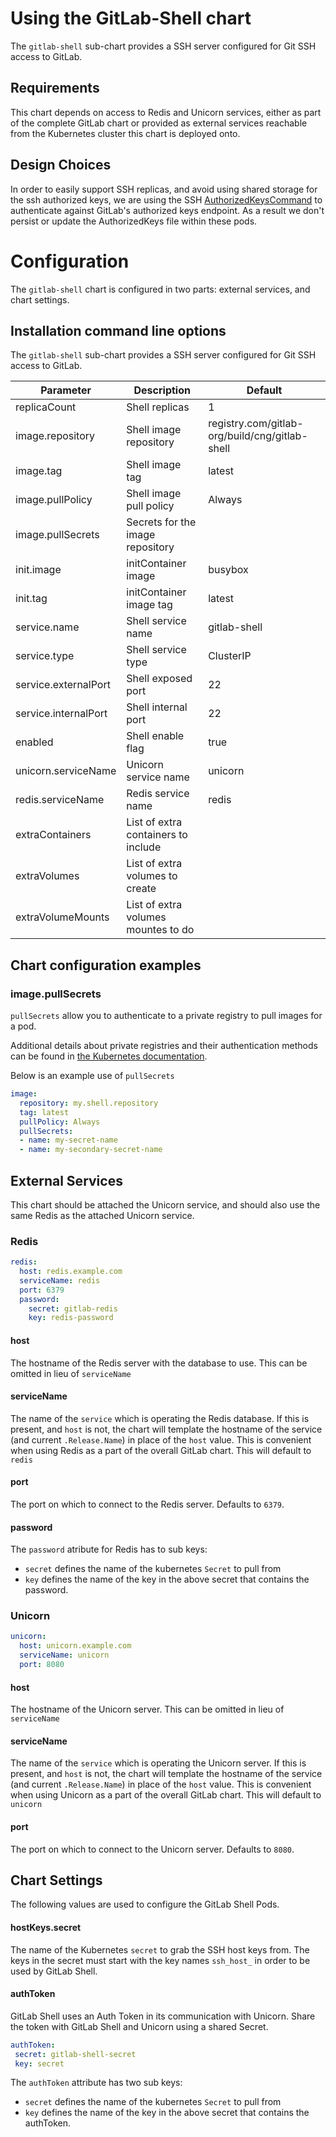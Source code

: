 # Using the GitLab-Shell chart

The `gitlab-shell` sub-chart provides a SSH server configured for Git SSH access to GitLab.

## Requirements

This chart depends on access to Redis and Unicorn services, either as part of the complete GitLab chart or provided as external services reachable from the Kubernetes cluster this chart is deployed onto.

## Design Choices

In order to easily support SSH replicas, and avoid using shared storage for the ssh authorized keys, we are using the SSH [AuthorizedKeysCommand][auth-keys-command] to authenticate against GitLab's authorized keys endpoint. As a result we don't persist or update the AuthorizedKeys file within these pods.

# Configuration

The `gitlab-shell` chart is configured in two parts: external services, and chart settings.

## Installation command line options

The `gitlab-shell` sub-chart provides a SSH server configured for Git SSH access to GitLab.

| Parameter            | Description                              | Default                                        |
| ---                  | ---                                      | ---                                            |
| replicaCount         | Shell replicas                           | 1                                              |
| image.repository     | Shell image repository                   | registry.com/gitlab-org/build/cng/gitlab-shell |
| image.tag            | Shell image tag                          | latest                                         |
| image.pullPolicy     | Shell image pull policy                  | Always                                         |
| image.pullSecrets    | Secrets for the image repository         |                                                |
| init.image           | initContainer image                      | busybox                                        |
| init.tag             | initContainer image tag                  | latest                                         |
| service.name         | Shell service name                       | gitlab-shell                                   |
| service.type         | Shell service type                       | ClusterIP                                      |
| service.externalPort | Shell exposed port                       | 22                                             |
| service.internalPort | Shell internal port                      | 22                                             |
| enabled              | Shell enable flag                        | true                                           |
| unicorn.serviceName  | Unicorn service name                     | unicorn                                        |
| redis.serviceName    | Redis service name                       | redis                                          |
| extraContainers      | List of extra containers to include      |                                                |
| extraVolumes         | List of extra volumes to create          |                                                |
| extraVolumeMounts    | List of extra volumes mountes to do      |                                                |
## Chart configuration examples
### image.pullSecrets
`pullSecrets` allow you to authenticate to a private registry to pull images for a pod.

Additional details about private registries and their authentication methods
can be found in [the Kubernetes documentation](https://kubernetes.io/docs/concepts/containers/images/#specifying-imagepullsecrets-on-a-pod).

Below is an example use of `pullSecrets`
```YAML
image:
  repository: my.shell.repository
  tag: latest
  pullPolicy: Always
  pullSecrets:
  - name: my-secret-name
  - name: my-secondary-secret-name
```

## External Services

This chart should be attached the Unicorn service, and should also use the same Redis as the attached Unicorn service.

### Redis

```YAML
redis:
  host: redis.example.com
  serviceName: redis
  port: 6379
  password:
    secret: gitlab-redis
    key: redis-password
```

#### host

The hostname of the Redis server with the database to use. This can be omitted in lieu of `serviceName`

#### serviceName

The name of the `service` which is operating the Redis database. If this is present, and `host` is not, the chart will template the hostname of the service (and current `.Release.Name`) in place of the `host` value. This is convenient when using Redis as a part of the overall GitLab chart. This will default to `redis`

#### port

The port on which to connect to the Redis server. Defaults to `6379`.

#### password

The `password` atribute for Redis has to sub keys:
- `secret` defines the name of the kubernetes `Secret` to pull from
- `key` defines the name of the key in the above secret that contains the password.

### Unicorn

```YAML
unicorn:
  host: unicorn.example.com
  serviceName: unicorn
  port: 8080
```

#### host

The hostname of the Unicorn server. This can be omitted in lieu of `serviceName`

#### serviceName

The name of the `service` which is operating the Unicorn server. If this is present, and `host` is not, the chart will template the hostname of the service (and current `.Release.Name`) in place of the `host` value. This is convenient when using Unicorn as a part of the overall GitLab chart. This will default to `unicorn`

#### port

The port on which to connect to the Unicorn server. Defaults to `8080`.

## Chart Settings

The following values are used to configure the GitLab Shell Pods.

#### hostKeys.secret

The name of the Kubernetes `secret` to grab the SSH host keys from. The keys in the secret must start with the key names `ssh_host_` in order to be used by GitLab Shell.

#### authToken

GitLab Shell uses an Auth Token in its communication with Unicorn. Share the token with GitLab Shell and Unicorn using a shared Secret.

```YAML
authToken:
 secret: gitlab-shell-secret
 key: secret
```

The `authToken` attribute has two sub keys:
- `secret` defines the name of the kubernetes `Secret` to pull from
- `key` defines the name of the key in the above secret that contains the authToken.


[auth-keys-command]: https://man.openbsd.org/sshd_config#AuthorizedKeysCommand

